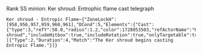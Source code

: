 Rank SS minion: Ker shroud: Entrophic flame cast telegraph
```
Ker shroud - Entropic Flame~{"ZoneLockH":[958,956,957,959,960,961],"DCond":5,"Elements":{"Cast":{"type":3,"refY":50.0,"radius":1.2,"color":1728053503,"refActorName":"Ker shroud","includeHitbox":true,"includeRotation":true,"onlyTargetable":true}},"UseTriggers":true,"Triggers":[{"Type":2,"Duration":4,"Match":"The Ker shroud begins casting Entropic Flame."}]}
```
